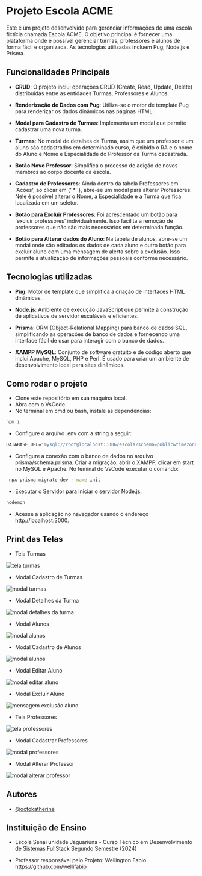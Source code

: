 # Projeto Escola ACME

Este é um projeto desenvolvido para gerenciar informações de uma escola fictícia chamada Escola ACME. O objetivo principal é fornecer uma plataforma onde é possível gerenciar turmas,
professores e alunos de forma fácil e organizada. As tecnologias utilizadas incluem Pug, Node.js e Prisma.

## Funcionalidades Principais

- **CRUD**: O projeto inclui operações CRUD (Create, Read, Update, Delete) distribuídas entre as entidades Turmas, Professores e Alunos.

- **Renderização de Dados com Pug**: Utiliza-se o motor de template Pug para renderizar os dados dinâmicos nas páginas HTML. 

- **Modal para Cadastro de Turmas**: Implementa um modal que permite cadastrar uma nova turma.

- **Turmas**: No modal de detalhes da Turma, assim que um professor e um aluno são cadastrados em determinado curso, é exibido o RA e o nome do Aluno e Nome e Especialidade do Professor da Turma cadastrada.

- **Botão Novo Professor**: Simplifica o processo de adição de novos membros ao corpo docente da escola.

- **Cadastro de Professores**: Ainda dentro da tabela Professores em 'Acões', ao clicar em (' * '), abre-se um modal para alterar Professores. Nele é possível alterar o Nome, a Especialidade e a Turma que fica localizada em um seletor. 

- **Botão para Excluir Professores**: Foi acrescentado um botão para 'excluir professores' individualmente. Isso facilita a remoção de professores que não são mais necessários em determinada função.

- **Botão para Alterar dados do Aluno**: Na tabela de alunos, abre-se um modal onde são editados os dados de cada aluno e outro botão para excluir aluno com uma mensagem de alerta sobre a exclusão. Isso permite a atualização de informações pessoais conforme necessário.

## Tecnologias utilizadas

- **Pug**: Motor de template que simplifica a criação de interfaces HTML dinâmicas.

- **Node.js**: Ambiente de execução JavaScript que permite a construção de aplicativos de servidor escaláveis e eficientes.

- **Prisma**: ORM (Object-Relational Mapping) para banco de dados SQL, simplificando as operações de banco de dados e fornecendo uma interface fácil de usar para interagir com o banco de dados. 

- **XAMPP MySQL**: Conjunto de software gratuito e de código aberto que inclui Apache, MySQL, PHP e Perl. É usado para criar um ambiente de desenvolvimento local para sites dinâmicos.

## Como rodar o projeto

- Clone este repositório em sua máquina local.
- Abra com o VsCode.
- No terminal em cmd ou bash, instale as dependências:

```cmd
npm i
```
- Configure o arquivo .env com a string a seguir:

```cmd
DATABASE_URL="mysql://root@localhost:3306/escola?schema=public&timezone=UTC"
```

- Configure a conexão com o banco de dados no arquivo prisma/schema.prisma. Criar a migração, abrir o XAMPP, clicar em start no MySQL e Apache. No teminal do VsCode executar o comando:

```cmd
 npx prisma migrate dev --name init
```

 - Executar o Servidor para iniciar o servidor Node.js.

 ```cmd
 nodemon
 ```

 - Acesse a aplicação no navegador usando o endereço http://localhost:3000. 

## Print das Telas

- Tela Turmas

![tela turmas](https://github.com/Carla-coder/Escola_Prisma_Pug/assets/128012862/521e89a1-6e0f-4650-974e-0ea723d49402)

- Modal Cadastro de Turmas
 
![modal turmas](https://github.com/Carla-coder/Escola_Prisma_Pug/assets/128012862/c4a68f20-5ce3-4b68-9774-63c08eb9bbee)

- Modal Detalhes da Turma
 
![modal detalhes da turma](https://github.com/Carla-coder/Escola_Prisma_Pug/assets/128012862/16269fa5-98c2-4ef0-9406-3a333d3ddd82)

- Modal Alunos

![modal alunos](https://github.com/Carla-coder/Escola_Prisma_Pug/assets/128012862/f0edb515-2fbb-4dc0-af36-51d9e22eff81)

- Modal Cadastro de Alunos

 ![modal alunos](https://github.com/Carla-coder/Escola_Prisma_Pug/assets/128012862/5159f41e-10c1-4b6e-b527-281584bbc97c)

 - Modal Editar Aluno

 ![modal editar aluno](https://github.com/Carla-coder/Escola_Prisma_Pug/assets/128012862/8a17bc4c-1e18-4c8a-9649-3c1cdcb81eae)

 - Modal Excluír Aluno

 ![mensagem exclusão aluno](https://github.com/Carla-coder/Escola_Prisma_Pug/assets/128012862/57d6290d-8d97-4f4c-9500-39f2bb3faa2a)

 - Tela Professores

![tela professores](https://github.com/Carla-coder/Escola_Prisma_Pug/assets/128012862/ba46d1c1-70f4-4c89-af3f-a902d3892c8e)

- Modal Cadastrar Professores

![modal professores](https://github.com/Carla-coder/Escola_Prisma_Pug/assets/128012862/6d392ef9-0355-4850-bc8b-0967c92e7864)

- Modal Alterar Professor

![modal alterar professor](https://github.com/Carla-coder/Escola_Prisma_Pug/assets/128012862/c7044028-544c-4002-a128-c6ff8af65459)

## Autores

- [@octokatherine](https://www.github.com/Carla-coder)

## Instituição de Ensino

- Escola Senai unidade Jaguariúna - Curso Técnico em Desenvolvimento de Sistemas FullStack  Segundo Semestre (2024)

- Professor responsável pelo Projeto: Wellington Fabio https://github.com/wellifabio
